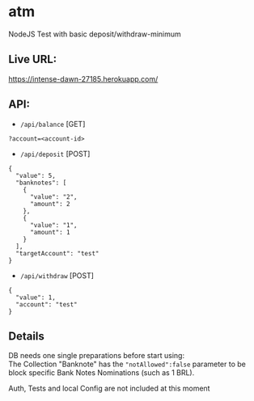 # atm
NodeJS Test with basic deposit/withdraw-minimum

## Live URL:  
https://intense-dawn-27185.herokuapp.com/  

## API:  

* `/api/balance` [GET]  
```
?account=<account-id>
```  

* `/api/deposit` [POST]
```
{
  "value": 5,
  "banknotes": [
    {
      "value": "2",
      "amount": 2
    },
    {
      "value": "1",
      "amount": 1
    }
  ],
  "targetAccount": "test"
}
```  

* `/api/withdraw` [POST]
```
{
  "value": 1,
  "account": "test"
}
```

## Details

DB needs one single preparations before start using:  
The Collection "Banknote" has the `"notAllowed":false` parameter to be block specific Bank Notes Nominations (such as 1 BRL).

Auth, Tests and local Config are not included at this moment

